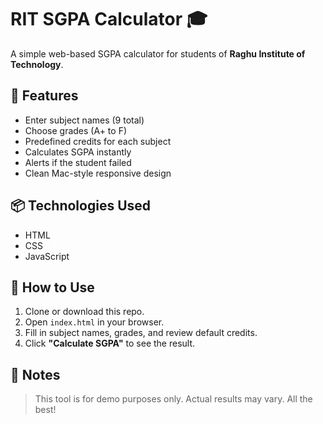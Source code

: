 # RIT SGPA Calculator 🎓

A simple web-based SGPA calculator for students of **Raghu Institute of Technology**.

## 🔧 Features
- Enter subject names (9 total)
- Choose grades (A+ to F)
- Predefined credits for each subject
- Calculates SGPA instantly
- Alerts if the student failed
- Clean Mac-style responsive design

## 📦 Technologies Used
- HTML
- CSS
- JavaScript

## 🚀 How to Use
1. Clone or download this repo.
2. Open `index.html` in your browser.
3. Fill in subject names, grades, and review default credits.
4. Click **"Calculate SGPA"** to see the result.

## 📌 Notes
> This tool is for demo purposes only. Actual results may vary. All the best!
